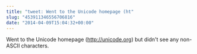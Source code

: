 ```yaml
---
title: "tweet: Went to the Unicode homepage (ht"
slug: "453911346556706816"
date: "2014-04-09T15:04:32+00:00"
---
```

Went to the Unicode homepage (http://unicode.org) but didn't see any non-ASCII characters.